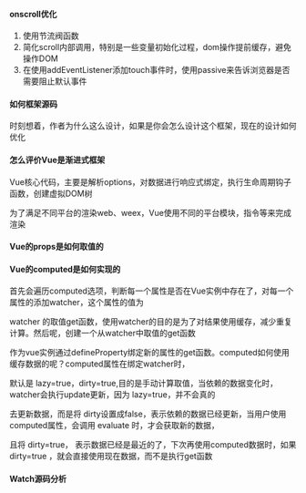 #### onscroll优化

1. 使用节流阀函数
2. 简化scroll内部调用，特别是一些变量初始化过程，dom操作提前缓存，避免操作DOM
3. 在使用addEventListener添加touch事件时，使用passive来告诉浏览器是否需要阻止默认事件

#### 如何框架源码
时刻想着，作者为什么这么设计，如果是你会怎么设计这个框架，现在的设计如何优化

#### 怎么评价Vue是渐进式框架

Vue核心代码，主要是解析options，对数据进行响应式绑定，执行生命周期钩子函数，创建虚拟DOM树

为了满足不同平台的渲染web、weex，Vue使用不同的平台模块，指令等来完成渲染

#### Vue的props是如何取值的

#### Vue的computed是如何实现的

首先会遍历computed选项，判断每一个属性是否在Vue实例中存在了，对每一个属性的添加watcher，这个属性的值为

watcher 的取值get函数，使用watcher的目的是为了对结果使用缓存，减少重复计算。然后呢，创建一个从watcher中取值的get函数

作为vue实例通过defineProperty绑定新的属性的get函数。computed如何使用缓存数据的呢？computed属性在绑定watcher时，

默认是 lazy=true，dirty=true,目的是手动计算取值，当依赖的数据变化时，watcher会执行update更新，因为 lazy=true，并不会真的

去更新数据，而是将 dirty设置成false，表示依赖的数据已经更新，当用户使用computed属性，会调用 evaluate 时，才会获取新的数据，

且将 dirty=true， 表示数据已经是最近的了，下次再使用computed数据时，如果 dirty=true ，就会直接使用现在数据，而不是执行get函数


#### Watch源码分析